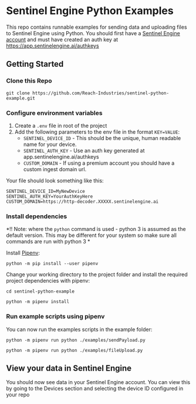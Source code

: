 # Sentinel Engine Python Examples

This repo contains runnable examples for sending data and uploading files to Sentinel Engine using Python. You should first have a [Sentinel Engine account](https://app.sentinelengine.ai/signup) and must have created an auth key at https://app.sentinelengine.ai/authkeys

## Getting Started

### Clone this Repo

```
git clone https://github.com/Reach-Industries/sentinel-python-example.git
```

### Configure environment variables

1. Create a `.env` file in root of the project
2. Add the following parameters to the env file in the format `KEY=VALUE`:
   - `SENTINEL_DEVICE_ID` - This should be the unique, human readable name for your device.
   - `SENTINEL_AUTH_KEY` - Use an auth key generated at app.sentinelengine.ai/authkeys
   - `CUSTOM_DOMAIN` - If using a premium account you should have a custom ingest domain url.
   
Your file should look something like this:

```
SENTINEL_DEVICE_ID=MyNewDevice
SENTINEL_AUTH_KEY=YourAuthKeyHere
CUSTOM_DOMAIN=https://http-decoder.XXXXX.sentinelengine.ai
```

### Install dependencies

*!! Note: where the `python` command is used - python 3 is assumed as the default version. This may be different for your system so make sure all commands are run with python 3   * 

Install [Pipenv](https://github.com/pypa/pipenv):

```
python -m pip install --user pipenv
```

Change your working directory to the project folder and install the required project dependencies with pipenv:

```
cd sentinel-python-example
```

```
python -m pipenv install
```

### Run example scripts using pipenv

You can now run the examples scripts in the example folder:

```
python -m pipenv run python ./examples/sendPayload.py
```

```
python -m pipenv run python ./examples/fileUpload.py
```

## View your data in Sentinel Engine

You should now see data in your Sentinel Engine account. You can view this by going to the Devices section and selecting the device ID configured in your repo
